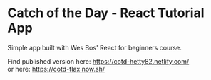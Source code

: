 # Catch of the Day - React Tutorial App

Simple app built with Wes Bos' React for beginners course.

Find published version here: https://cotd-hetty82.netlify.com/ \
or here: https://cotd-flax.now.sh/
